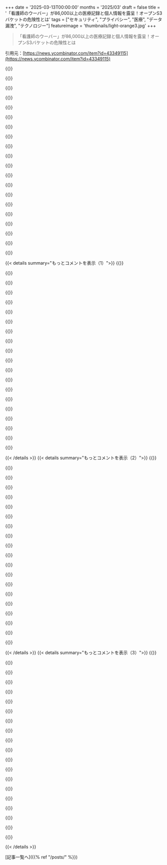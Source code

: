 +++
date = '2025-03-13T00:00:00'
months = '2025/03'
draft = false
title = '「看護師のウーバー」が86,000以上の医療記録と個人情報を露呈！オープンS3バケットの危険性とは'
tags = ["セキュリティ", "プライバシー", "医療", "データ漏洩", "テクノロジー"]
featureimage = 'thumbnails/light-orange3.jpg'
+++

> 「看護師のウーバー」が86,000以上の医療記録と個人情報を露呈！オープンS3バケットの危険性とは

引用元：[https://news.ycombinator.com/item?id=43349115](https://news.ycombinator.com/item?id=43349115)

{{<matomeQuote body="ソースは調べるけど、最近この会社の噂を聞いたんだ。どうやら、仕事を提供する前にクレジットレポートを調べて、借金の額（つまりどれだけ切羽詰まっているか）を確認して、その情報で時給を下げるらしい。もしこの漏洩で罰があるとしても、彼らにはそれに見合った罰を受けてほしい。" userName="ethagnawl" createdAt="2025-03-13T01:12:41" color="#ff5733">}}

{{<matomeQuote body="ソースは覚えてないけど、ポッドキャストでこんな感じの”Uber for nurses”について聞いた。看護師が呼ばれると、アプリで追跡される必要があって、交通渋滞にハマったり電波が切れたりすると減点される。看護師に減点を仕掛ける方法を色々考えてる。病院では看護師が多すぎてCNAsが足りず、12時間働いてその後も記録をつけるから、もう現場は限界だ。うちの妻も看護師なんだ。" userName="linsomniac" createdAt="2025-03-13T02:44:11" color="#45d325">}}

{{<matomeQuote body="この状況は”Uber for （何か）”から予想されることそのままだよね。クソみたいな会社、文化、ビジネスモデル。" userName="rvense" createdAt="2025-03-13T08:33:56" color="">}}

{{<matomeQuote body="そうだね、これに加えて、業界自体がクソで、参入障壁がたくさんあるのに、その中で一番参入障壁の低い従業員がひどい扱いを受けることが期待される。" userName="potato3732842" createdAt="2025-03-13T10:57:39" color="">}}

{{<matomeQuote body="数十年看護師をやってる家族がいるけど、あなたの妻の話はみんなの経験と合致してる。確かに「昔はもっとひどかった」という声も聞いた。アメリカの医療システムはほぼ全ての角度から壊れてる。" userName="TheNewsIsHere" createdAt="2025-03-13T13:48:01" color="#ff33a1">}}

{{<matomeQuote body="同じポッドキャストを聞いた気がする。アプリは看護師が最低でも受け取りそうな金額を探ろうとしてて、強気な看護師をさらに依存的にさせるような状況を作ろうとしてる。" userName="implements" createdAt="2025-03-13T08:29:27" color="#ff5733">}}

{{<matomeQuote body="これは看護師の賃金抑制についてのプレゼンテーションだよ。https://pluralistic.net/2025/02/26/ursula-franklin/" userName="vincnetas" createdAt="2025-03-13T05:00:57" color="">}}

{{<matomeQuote body="ありがとう。これが私が言ったソースだね。ただ、私の親のコメントに関連する会社はShiftkey、Shiftmed、Carerevだったけど、ENSHYFTは勘違いしてた。" userName="ethagnawl" createdAt="2025-03-13T08:12:29" color="">}}

{{<matomeQuote body="看護師不足が深刻な中で、なぜ看護師がこのサービスを使うのか不思議だね。特に高いレベルの仕事があれば、わざわざクソアプリを使う必要なんてなくて、どの施設でもすぐに雇ってもらえるはずだし。" userName="jmye" createdAt="2025-03-13T03:05:50" color="#ff5733">}}

{{<matomeQuote body="まさにこれを考えてた。今は看護師不足で、旅行看護師なら結構良い給料をもらえる。彼らは面倒なアプリなんて必要ない。ただ、看護師がこのアプリを使っているのは、何らかの理由で他の仕事が見つからないか、選択肢を知らないのかもしれない。" userName="hn_throwaway_99" createdAt="2025-03-13T04:58:19" color="#ff33a1">}}

{{<matomeQuote body="フルタイムやパートタイムの仕事にコミットできない人って、育児や介護、身体的・メンタルヘルスの問題とか色々な責任があるのかもね。" userName="ethagnawl" createdAt="2025-03-13T08:20:51" color="#ff5c5c">}}

{{<matomeQuote body="フルタイムの仕事持ちだから、追加のシフトに興味ない人も多いよね。価格次第だよ。" userName="Scoundreller" createdAt="2025-03-13T16:46:38" color="">}}

{{<matomeQuote body="契約社員の方が社員より給料高いこともあるから、義務なしにカジュアルなシフトを選ぶ人もいるだろうし、フルタイムの給料で福利厚生が保証されてるし。その分、他で高い時間給がもらえるならそっちで働くよね。大きな組織は多くの契約者と対応するのを避けたいんだよ。" userName="Scoundreller" createdAt="2025-03-13T16:43:58" color="#38d3d3">}}

{{<matomeQuote body="もしこれが本当なら、ほんとに許せない行為だね。" userName="wewtyflakes" createdAt="2025-03-13T01:39:08" color="#ff5c5c">}}

{{<matomeQuote body="興味深いのは、一般的に人々は非対称情報での交渉が間違っているって認識していることだよね。株式市場を例にとると、インサイダー取引は違法だし、これに対する法律を逆転させる声はあまり聞かない。労働交渉の非対称性にも同じようなことが当てはまるのかな。" userName="B4CKlash" createdAt="2025-03-13T06:44:01" color="">}}

{{<matomeQuote body="＞一般的に、非対称情報での交渉が間違っているって認識していることだよね。違うと思うよ。企業も個人も、お互いが持ってない情報を使って交渉してるし。インサイダー取引は公共市場の公平さに関わることだし、それに特化したものでしょ。" userName="robertlagrant" createdAt="2025-03-13T11:24:50" color="#ff5733">}}

{{<matomeQuote body="＞一般的に、非対称情報での交渉が間違っているって認識していることだよね。インサイダー取引は公平さじゃなくて、盗みについての問題だよね。公開の場で合併の噂を聞いたら、取引してもいいんだ。" userName="tyre" createdAt="2025-03-13T13:13:48" color="">}}

{{<matomeQuote body="うん、盗みが悪いのはなんでだろうね？" userName="Tryk" createdAt="2025-03-14T17:45:00" color="">}}

{{<matomeQuote body="＞一般的に、非対称情報での交渉が間違っているって認識していることだよね。他の人と交渉する時に情報が多いのは嬉しいことだよね。顧客に全てのコストを知らせる？しないでしょ。公募市場でも、ヘッジファンドが駐車場の衛星画像を買ったりして、優位に立とうとするし。インサイダー取引のルールは、他の市場参加者が持ってない情報を管理チームが持つことを防ぐためだよ。" userName="quickthrowman" createdAt="2025-03-13T12:59:39" color="#ff33a1">}}

{{<matomeQuote body="インセンティブ的には、自分のブローカーが自分を前方で取引する方が、HFTデスクに取引されるよりもいいよ。ブローカーは、少なくとも手数料を安くして返してくれる可能性があるからね。" userName="potato3732842" createdAt="2025-03-13T10:59:52" color="">}}

{{< details summary="もっとコメントを表示（1）">}}
{{<matomeQuote body="企業は役職ごとの給与範囲を公開するのが義務化されるべきだよね。" userName="belter" createdAt="2025-03-13T19:32:16" color="#785bff">}}

{{<matomeQuote body="確かに怪しいけど、これが普通だよね。Uberはギフトカードが多いほど高くつくし、市場が支払える範囲で価格を決めるんだ。" userName="Graziano_M" createdAt="2025-03-13T02:35:38" color="">}}

{{<matomeQuote body="市場が支払える範囲で価格を設定するのが基本で、個々人ではないんだよ。" userName="bqmjjx0kac" createdAt="2025-03-13T02:45:42" color="">}}

{{<matomeQuote body="前は差別化が難しかったけど、今はテクノロジーが進化して個人単位でターゲットできるようになったよ。サンプルとして、スーパーマーケットのプライベートブランドが名ブランドと同じ商品の例がある。" userName="d1sxeyes" createdAt="2025-03-13T06:40:20" color="">}}

{{<matomeQuote body="現状に問題はないよ。今のままでいいっていうのは、ちょっとディストピアな考えだと思うけど。" userName="Henchman21" createdAt="2025-03-13T13:56:19" color="">}}

{{<matomeQuote body="俺の副業では顧客ごとに価格が違うから、君の言ってることは違うよ。航空会社やホテルもそうだし、俺の本業でも異なる価格を設定してるよ。" userName="quickthrowman" createdAt="2025-03-13T14:30:00" color="#ff5c5c">}}

{{<matomeQuote body="「市場」なんて存在しないよ。市場セグメントがあって、似た特徴のグループを表してるんだ。そんなのは普通のビジネス手法なんだよ。" userName="solatic" createdAt="2025-03-13T06:39:50" color="">}}

{{<matomeQuote body="ハンバーガーチェーンはすでに価格差別化を進めていて、全体的に値上げしてるよ。そしてアプリを使わないと割引がないって伝えて。" userName="xp84" createdAt="2025-03-13T08:33:21" color="">}}

{{<matomeQuote body="上層階級は割引が一時的だって知ってるから、データは手放さないと思う。" userName="malfist" createdAt="2025-03-13T13:05:11" color="">}}

{{<matomeQuote body="上層階級はファストフードチェーンにあまり行かないから、アプリなんか必要ないんだよ。データ収集なんか気にしない人がほとんどだし。" userName="satvikpendem" createdAt="2025-03-13T13:14:28" color="">}}

{{<matomeQuote body="偽のメールアカウントを使うのは常套手段だね。使うときはバーナーフォンか公共のネットを使わないと、IPが特定されるから。それと、GPSはオフにしておかないといけないし、ログインしたことのあるコンピュータを使うのは避けるべき。更に、30年前の車に乗らないと、製造会社が位置情報を売っちゃうからね。結局、アプリを使うか行かないかの二択だ。" userName="amy214" createdAt="2025-03-14T20:41:49" color="">}}

{{<matomeQuote body="市場を一つ作っているだけなんじゃない？" userName="paulcole" createdAt="2025-03-13T02:52:47" color="">}}

{{<matomeQuote body="”ただ”って言葉には重い意味があるよね。" userName="steve_adams_86" createdAt="2025-03-13T03:05:03" color="">}}

{{<matomeQuote body="市場を一つ作っているだけじゃないか？" userName="paulcole" createdAt="2025-03-13T20:12:15" color="">}}

{{<matomeQuote body="実は彼らだけじゃないって驚くかもしれないよ。" userName="inetknght" createdAt="2025-03-13T02:01:12" color="">}}

{{<matomeQuote body="名前じゃなくて、立法が必要なんだ。彼らは法律が施行されるのが怖いからね。" userName="vkou" createdAt="2025-03-13T06:17:59" color="#ff33a1">}}

{{<matomeQuote body="それって看護師の給与を見積もるにはひどい方法だよね。意外と影響する要素が多いのに。" userName="refurb" createdAt="2025-03-13T03:04:34" color="">}}

{{<matomeQuote body="大規模に見ると、例外はあまり重要じゃないよ。ただ、企業が私たちの生活の様々な情報を支配し始めてるのが恐ろしいよね。" userName="DavidPeiffer" createdAt="2025-03-13T03:50:35" color="#ff33a1">}}

{{<matomeQuote body="その通りだよ。負債があると高収入の仕事を選ぶしかないし、住みやすさやスケジュールの安定を犠牲にしがちだよね。" userName="crazygringo" createdAt="2025-03-13T13:28:13" color="">}}

{{<matomeQuote body="プライバシーポリシーのデータセキュリティセクションの中で、>「私たちは収集・保持する情報の完全性と安全性を高めるための物理的、管理的、技術的な保護策を使用します。ただし、完全無欠のセキュリティ対策は存在せず、情報が漏洩したりアクセスされたりするリスクがあります。」って言ってるけど、HIPAAに準拠してないシステムって言い訳になるのかな？" userName="jihadjihad" createdAt="2025-03-13T01:48:40" color="#785bff">}}


{{< /details >}}
{{< details summary="もっとコメントを表示（2）">}}
{{<matomeQuote body="HIPAAは患者のデータに適用されるもので、提供者のデータには関係ない。ただ、アップロードされた医療書類には診断や処方が含まれていて、HIPAAに該当する可能性があるかも。ESHYFTがカバードエンティティかどうかはわからんが、ビジネスアソシエイトだとしたらBAAを結ぶ必要があって、プライバシーポリシーに書いてないし、HIPAAの規制には従わないんじゃないかな。" userName="weezin" createdAt="2025-03-13T02:58:16" color="">}}

{{<matomeQuote body="それにしてもGmailを使うのがいけないみたいに言ってるけど、適切に設定すればPHIを扱うのにもかなり安全だと思うよ。特に、ゴミみたいなアプリよりは全然マシだし。" userName="hn_throwaway_99" createdAt="2025-03-13T05:02:16" color="">}}

{{<matomeQuote body="確かに安全なSFTPサーバーを設定するのは難しくないけど、たくさんの人からデータが来たり行ったりする場合は複雑になる。結局、Gmailを使うと誤送信とか範囲が広いメールリストに送ったりとか、個人のマシンにダウンロードされるリスクもあるし、それに比べればこのS3バケットの方が小規模だよ。" userName="weezin" createdAt="2025-03-13T05:30:44" color="#785bff">}}

{{<matomeQuote body="情報の流れが多い場合は、SFTPだと技術的に面倒だし、要するに大規模な銀行がサービスを作るようなものになりかねない。費用がかかるし、最初から99％完璧なソリューションを選ぶのが賢明だと思う。" userName="potato3732842" createdAt="2025-03-13T11:06:48" color="">}}

{{<matomeQuote body="HIPAAは特定のエンティティにしか適用されないんだよね。カバードエンティティは保険を受け入れる医療提供者で、保険を受け入れない場合はHIPAAの対象外だ。ESHYFTは単なる労働者だし、HIPAAには縛られないんじゃない？" userName="SkyPuncher" createdAt="2025-03-13T03:09:00" color="#ff5c5c">}}

{{<matomeQuote body="カバードエンティティは保険の状況だけじゃないけど、HIPAAを巡る誤解が多いのは確か。特に医療サービス同士の情報のやりとりにHIPAAが関連してくるから、保険を受け入れてないからって抜け道があるわけじゃない。" userName="hn_throwaway_99" createdAt="2025-03-13T05:19:58" color="#45d325">}}

{{<matomeQuote body="正確には、保険を受け入れないとHIPAAに該当する取引を送信しないから、カバードエンティティにはならない。ほとんどの医療機関は保険を受け入れたがるから、ほとんどがHIPAAの対象になるけど、現金オンリーの医者はカバードエンティティにならないんだよね。" userName="SkyPuncher" createdAt="2025-03-13T05:43:06" color="#38d3d3">}}

{{<matomeQuote body="HIPAAは単にあってもなくても関係ない。もっと効果的な法規制が必要だとは思うけど、ESHYFTのサービスにはHIPAAで保護されるべきデータは必要ないし、流出があったとしても、HIPAA違反で儲けるのは簡単じゃないと思う。" userName="hansvm" createdAt="2025-03-13T03:39:08" color="#785bff">}}

{{<matomeQuote body="直接の医療提供者じゃない限り、HIPAAの影響は受けないと思うよ。ただ、これが推薦というわけではないけど。" userName="tclancy" createdAt="2025-03-13T02:37:20" color="">}}

{{<matomeQuote body="医療サービスを提供する企業と提携する場合は、BAA（ビジネス協力契約）にサインする必要があって、HIPAAやHITECH法の責任も共に負うことになるよ。" userName="skue" createdAt="2025-03-13T02:52:16" color="#ff33a1">}}

{{<matomeQuote body="状況によるけど例外もあるね。＞“清掃業者や電気技師など、保護された健康情報を扱わないサービスを提供する人や組織の場合、保護された健康情報へのアクセスが偶発的であれば問題ない。”この記事からすると、情報のアップロードが偶発的であればこの例外に該当するかも。ESHYFTのプライバシーポリシーを考えると、PHIを保存するつもりはなさそう。" userName="weezin" createdAt="2025-03-13T03:05:53" color="">}}

{{<matomeQuote body="看護師の個人情報をスタッフエージェンシーが誤って共有しちゃったのはHIPAA違反にはならないよ。看護師は医療提供者だけど、サービスとの関係は医療提供者の関係じゃないしね。法的・倫理的には問題だけど、HIPAAの問題ではないと思う。" userName="johann8384" createdAt="2025-03-13T02:02:02" color="">}}

{{<matomeQuote body="この記事からの読み取りは、基本的にはシフト管理プラットフォームだね。HIPAAの話が出てくるのは医療業界に関連してるからだと思う。看護師をギグワーカーに置き換えたら、これは普通のデータ漏洩の話と同じだよ。" userName="DistractionRect" createdAt="2025-03-13T02:15:38" color="">}}

{{<matomeQuote body="ああ、記事をちゃんと読むよりもスキミングしているかもね。＞“シフトを休む理由で個々の看護師が提出した医療文書がアップロードされているのを見た。”タイトルは過剰に誇張してるし、この記事はHIPAAに関してかなりの誇張をしていると思う。" userName="colechristensen" createdAt="2025-03-13T02:17:10" color="">}}

{{<matomeQuote body="HIPAAの適用範囲はもっと狭いんだよね。サービスを提供するためにPIIを転送する組織の管理業務を行う場合もカバーされるよ。それが看護師のために行動しているなら適用されないかも。病院のために行動しているなら状況は不明確になるね。" userName="AlotOfReading" createdAt="2025-03-13T02:47:45" color="">}}

{{<matomeQuote body="私もこの分野で働いていたことがある。HIPAAは患者のデータを守るもので、提供者のデータは守られないよ。もし漏洩したのが看護師のPIIだけなら、HIPAAには関係ないと思う。ただの社員データの漏洩だよ。" userName="hn_throwaway_99" createdAt="2025-03-13T02:53:17" color="#ff5c5c">}}

{{<matomeQuote body="ESHYFTはカバーされた事業体じゃないからHIPAAは適用されないよ。たとえ従業員の健康データを持っていたとしても、彼らはカバーされた事業体ではないんだから。本当は「Uber for Nurses」ってのは興味を引くためのタイトルに過ぎないね。" userName="SkyPuncher" createdAt="2025-03-13T03:12:53" color="">}}

{{<matomeQuote body="記事は第4段落で説明してるけど、理解は正しい。ただ、「私たちはスタートアップ」という部分で誤解してるかも。患者記録はスタートアップが管理してると思ってる？看護師が雇い主に欠勤理由を伝えるためにアップロードした一時的な予約システムだよ。看護師はDropboxと同じくらい責任があるべきだし、アップロードしちゃいけなかった。" userName="refulgentis" createdAt="2025-03-13T02:16:36" color="">}}

{{<matomeQuote body="医療従事者の権限レベルが人を混乱させることがあるから、重要なことを言っておくけど、医者には絶対に社会保障番号を教えちゃダメ。彼らは必要としてないし、身分証明書を確認したいという場合もスキャンや写真を撮る必要はない。医者や医療機関は情報セキュリティが最悪で、トレーニングもほとんどないし、間違えても罰則がないから、請求書を追うためだけの情報だよ。" userName="jppope" createdAt="2025-03-13T01:18:55" color="#38d3d3">}}

{{<matomeQuote body="アメリカではHIPAAが最も強力なプライバシー法で、情報漏洩に対する罰則が厳しいのが特徴。ただ、実際には守られてない場合も多いよ。" userName="thfuran" createdAt="2025-03-13T01:29:19" color="">}}


{{< /details >}}
{{< details summary="もっとコメントを表示（3）">}}
{{<matomeQuote body="HIPAAには厳しいルールと罰則があるけど、実施は不十分な場合が多い。誠実な病院や医者は大変な努力をしてルールを守ろうとするが、悪徳業者にはほとんど罰が与えられない。逆に厳しい罰則が必要なのは、チェックする人が少ないからだと思う。" userName="jandrese" createdAt="2025-03-13T01:49:40" color="">}}

{{<matomeQuote body="患者と医療機関のスキルの違いは大きい。常に患者は不利な立場にいる。中立な第三者が必要だと思ってる。医療機関に対して患者の最善の結果を追求する立場で監視する人が必要だよ。ヒポクラテスのモデルはあまり良くない。" userName="timewizard" createdAt="2025-03-13T01:52:04" color="#ff5733">}}

{{<matomeQuote body="この話はその通りだけど、資金を得るのが難しい。効果を上げるためには提供者からではなく、患者か保険者からお金を得る必要がある。保険者はあまり気にしないし、患者が定額制に加入することになる。12年前にビジネスとして考えたけど、未だにニーズがある。実は多くの医療従事者は正しいことをしたいと思ってるけど、組織の管理者が悪影響を及ぼしてる。" userName="athenot" createdAt="2025-03-13T14:23:54" color="#785bff">}}

{{<matomeQuote body="確かに、その通りだけど、アメリカのプライバシー保護はまだまだ弱い。最大のペナルティはAnthemが2018年に80百万件のHIPAAに該当する記録を漏洩させた事件で、罰金はたった1600万ドル。1人あたり2セント程度だよ。" userName="scarmig" createdAt="2025-03-13T01:51:37" color="">}}

{{<matomeQuote body="確かに、アメリカでは企業への罰則が軽すぎると感じるけど、医療提供者は他の業種よりも顧客データのセキュリティを真剣に考えていると思う。特に漏洩に対して無関心で罰せられないとするのは不思議。" userName="thfuran" createdAt="2025-03-13T02:09:38" color="">}}

{{<matomeQuote body="私たちのところではPIIをWindowsの箱に入力してた。ActiveXのセキュリティに説得力がないのは言うまでもない。" userName="mixmastamyk" createdAt="2025-03-13T02:38:34" color="">}}

{{<matomeQuote body="HIPAAは健康情報のポータビリティ、つまり’p’がそのための基準なのに、一般的にはプライバシー保護として誤解されてる。HIPAA違反の罰金もほとんどないし、医療機関は患者にリリース署名をさせたりしてる。" userName="eclipticplane" createdAt="2025-03-13T04:35:34" color="#ff5733">}}

{{<matomeQuote body="患者は血液検査をするラボとか他の団体とPHIを共有する許可を署名させられるだけで、情報漏洩の責任を回避するためじゃないよ。" userName="thfuran" createdAt="2025-03-13T14:27:16" color="">}}

{{<matomeQuote body="個人が知っている医療提供者で情報漏洩で厳しい罰則を受けた人はどれくらい？小さな医療事務所ではほぼリスクなし。HIPAA違反の罰則は大規模病院や医療企業に行くから、小さな医者は大きな問題を起こさない限りリスクが少ない。" userName="paulcole" createdAt="2025-03-13T02:55:01" color="">}}

{{<matomeQuote body="自分の地元のPCPがどれだけ情報を漏らすと思ってるの？毎週Facebookにデータを流してるなんておかしいよ。彼らは認証されたEMRを使ってて、ライセンスがかかっているからセキュリティを真剣に扱ってる。データを漏洩したら報告すれば罰金が課せられる。" userName="jmye" createdAt="2025-03-13T03:13:25" color="#ff5733">}}

{{<matomeQuote body="Eh。昨年のHIPAA違反の罰金総額は920万ドル以下で、病院の収入は約1.2兆ドルだから、全体の0.001％にすぎない。HIPAAは実行力が欠けてる。" userName="colechristensen" createdAt="2025-03-13T02:07:05" color="">}}

{{<matomeQuote body="PCI-DSSは最強だけど、HIPAAは形式的なものだね。" userName="slt2021" createdAt="2025-03-13T02:25:44" color="">}}

{{<matomeQuote body="それでもデータは頻繁に漏れ続けてるみたいだね…。" userName="SR2Z" createdAt="2025-03-13T01:37:24" color="">}}

{{<matomeQuote body="予約なしで受け付けてもらえなかったらどうする？" userName="supertrope" createdAt="2025-03-13T01:56:13" color="">}}

{{<matomeQuote body="そんなことはないよ（サンプル数は約5件）。非市民の患者も受け入れてるから、SSNは必須じゃないかもね。 IDスキャンを防ごうとしたことはないけど。" userName="mayneack" createdAt="2025-03-13T03:12:18" color="">}}

{{<matomeQuote body="新しい医者を探すよ。私は20年間、医者にSSNを渡したことがない。" userName="x3n0ph3n3" createdAt="2025-03-13T03:01:03" color="#785bff">}}

{{<matomeQuote body="新しい医者探すのはアメリカでは現実的じゃないことが多いね。NYCなら簡単かもしれないけど、田舎のWIやKSでは全然無理だよ。" userName="edoceo" createdAt="2025-03-13T03:07:55" color="">}}

{{<matomeQuote body="私の場合は、初診時以外は医療提供者にSSNを求められたことがないし、フォームにも常に空白で書いてるよ。問題ないし。" userName="RandomBacon" createdAt="2025-03-13T14:13:01" color="">}}

{{<matomeQuote body="今まで予約の時にSSNを聞かれたことはないな。初回のフォームの時だけ。空白にしておけば問題ないよ。提供される情報は簡単にオンラインで調べられるから、医療のセキュリティはそんなもんだね。" userName="RandomBacon" createdAt="2025-03-13T14:15:20" color="">}}

{{<matomeQuote body="S3バケットがどれくらい古いのか気になるな。AWSはいつか新しいバケットをデフォルトで非公開にしたから、古いもしくはうっかり公開してしまったのかも。" userName="mhitza" createdAt="2025-03-13T01:32:35" color="">}}


{{< /details >}}


[記事一覧へ]({{% ref "/posts/" %}})
